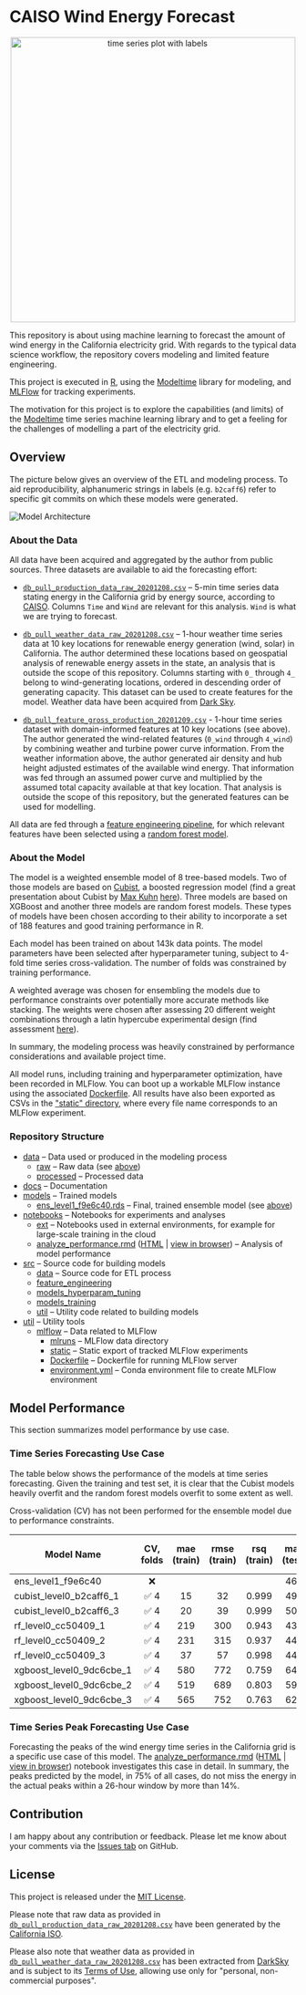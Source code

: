 # CAISO Wind Energy Forecast

<p align="center">
<img width="500" alt="time series plot with labels" src="./docs/example_plot_with_labels.png">
</p>

This repository is about using machine learning to forecast the amount of wind energy in the California electricity 
grid. With regards to the typical data science workflow, the repository covers modeling and limited feature engineering.

This project is executed in [R](https://www.r-project.org/), using the 
[Modeltime](https://business-science.github.io/modeltime/) library for modeling, and [MLFlow](https://mlflow.org/) for 
tracking experiments.

The motivation for this project is to explore the capabilities (and limits) of the [Modeltime](https://business-science.github.io/modeltime/)
time series machine learning library and to get a feeling for the challenges of modelling a part of the electricity grid.

## Overview

The picture below gives an overview of the ETL and modeling process. To aid reproducibility, alphanumeric strings in 
labels (e.g. `b2caff6`) refer to specific git commits on which these models were generated.

![Model Architecture](./docs/model_architecture.svg)

### About the Data

All data have been acquired and aggregated by the author from public sources. Three datasets are available to aid the 
forecasting effort:

- [`db_pull_production_data_raw_20201208.csv`](./data/raw/db_pull_production_data_raw_20201208.csv) – 5-min time series data stating energy in the California grid by energy 
  source, according to [CAISO](http://www.caiso.com/TodaysOutlook/Pages/supply.aspx). Columns `Time` and `Wind` are
  relevant for this analysis. `Wind` is what we are trying to forecast.
  
- [`db_pull_weather_data_raw_20201208.csv`](./data/raw/db_pull_weather_data_raw_20201208.csv) – 1-hour weather time series data at 10 key locations for renewable energy
  generation (wind, solar) in California. The author determined these locations based on geospatial analysis of 
  renewable energy assets in the state, an analysis that is outside the scope of this repository. Columns starting with
  `0_` through `4_` belong to wind-generating locations, ordered in descending order of generating capacity. This 
  dataset can be used to create features for the model. Weather data have been acquired from 
  [Dark Sky](https://darksky.net).
  
- [`db_pull_feature_gross_production_20201209.csv`](./data/raw/db_pull_feature_gross_production_20201209.csv) - 1-hour time series dataset with domain-informed features at 10 key
  locations (see above). The author generated the wind-related features (`0_wind` through `4_wind`) by combining weather
  and turbine power curve information. From the weather information above, the author generated air density and hub
  height adjusted estimates of the available wind energy. That information was fed through an assumed power curve and
  multiplied by the assumed total capacity available at that key location. That analysis is outside the scope of this 
  repository, but the generated features can be used for modelling.

All data are fed through a [feature engineering pipeline](./src/data/comb_data_rev8.R), for which relevant features have
been selected using a [random forest model](./src/feature_engineering/rf_feat.R).

### About the Model

The model is a weighted ensemble model of 8 tree-based models. Two of those models are based on 
[Cubist](https://cran.r-project.org/package=Cubist), a boosted regression model (find a great presentation about Cubist 
by [Max Kuhn](https://github.com/topepo) [here](https://static1.squarespace.com/static/51156277e4b0b8b2ffe11c00/t/56e3056a3c44d8779a61988a/1457718645593/cubist_BRUG.pdf)). 
Three models are based on XGBoost and another three models are random forest models. These types of
models have been chosen according to their ability to incorporate a set of 188 features and good training performance
in R.

Each model has been trained on about 143k data points. The model parameters have been selected after hyperparameter
tuning, subject to 4-fold time series cross-validation. The number of folds was constrained by training performance.

A weighted average was chosen for ensembling the models due to performance constraints over potentially more accurate
methods like stacking. The weights were chosen after assessing 20 different weight combinations through a latin
hypercube experimental design (find assessment [here](./util/etc/lhc_ensemble_results.csv)).

In summary, the modeling process was heavily constrained by performance considerations and available project time.

All model runs, including training and hyperparameter optimization, have been recorded in MLFlow. You can boot up a
workable MLFlow instance using the associated [Dockerfile](./util/mlflow/Dockerfile). All results have also been 
exported as CSVs in the ["static" directory](./util/mlflow/static), where every file name corresponds to an MLFlow 
experiment.

### Repository Structure

- [data](./data) – Data used or produced in the modeling process
  - [raw](./data/raw) – Raw data (see [above](#about-the-data))
  - [processed](./data/processed) – Processed data
- [docs](./docs) – Documentation
- [models](./models) – Trained models
  - [ens_level1_f9e6c40.rds](./models/ens_level1_f9e6c40.rds) – Final, trained ensemble model (see [above](#about-the-model))
- [notebooks](./notebooks) – Notebooks for experiments and analyses
  - [ext](./notebooks/ext) – Notebooks used in external environments, for example for large-scale training in the cloud
  - [analyze_performance.rmd](./notebooks/analyze_performance.rmd) ([HTML](./notebooks/analyze_performance.html) | [view in browser](https://flrs.github.io/caiso_wind_forecast/)) – Analysis of model performance
- [src](./src) – Source code for building models
  - [data](./src/data) – Source code for ETL process
  - [feature_engineering](./src/feature_engineering)
  - [models_hyperparam_tuning](./src/models_hyperparam_tuning)
  - [models_training](./src/models_training)
  - [util](./src/util) – Utility code related to building models
- [util](./util) – Utility tools
  - [mlflow](./util/mlflow) – Data related to MLFlow
    - [mlruns](./util/mlflow/mlruns) – MLFlow data directory
    - [static](./util/mlflow/static) – Static export of tracked MLFlow experiments
    - [Dockerfile](./util/mlflow/Dockerfile) – Dockerfile for running MLFlow server
    - [environment.yml](./util/mlflow/environment.yml) – Conda environment file to create MLFlow environment
  
## Model Performance

This section summarizes model performance by use case.

### Time Series Forecasting Use Case

The table below shows the performance of the models at time series forecasting. Given the training and test set, it
is clear that the Cubist models heavily overfit and the random forest models overfit to some extent as well.

Cross-validation (CV) has not been performed for the ensemble model due to performance constraints.

| Model Name               | CV, folds | mae (train) | rmse (train) | rsq (train) | mae (test) | rmse (test) | rsq (test) | ratio mae train/test |
|--------------------------|:---------:|:-----------:|:------------:|:-----------:|:----------:|:-----------:|:----------:|:--------------------:|
| ens_level1_f9e6c40       | ❌        |             |              |             | 469        | 599         | 0.779      |                      |
| cubist_level0_b2caff6_1  | ✅ 4      | 15          | 32           | 0.999       | 493        | 634         | 0.686      | 0.03                 |
| cubist_level0_b2caff6_3  | ✅ 4      | 20          | 39           | 0.999       | 507        | 656         | 0.670      | 0.04                 |
| rf_level0_cc50409_1      | ✅ 4      | 219         | 300          | 0.943       | 439        | 559         | 0.755      | 0.50                 |
| rf_level0_cc50409_2      | ✅ 4      | 231         | 315          | 0.937       | 440        | 560         | 0.753      | 0.53                 |
| rf_level0_cc50409_3      | ✅ 4      | 37          | 57           | 0.998       | 444        | 567         | 0.751      | 0.08                 |
| xgboost_level0_9dc6cbe_1 | ✅ 4      | 580         | 772          | 0.759       | 640        | 799         | 0.678      | 0.91                 |
| xgboost_level0_9dc6cbe_2 | ✅ 4      | 519         | 689          | 0.803       | 598        | 752         | 0.706      | 0.87                 |
| xgboost_level0_9dc6cbe_3 | ✅ 4      | 565         | 752          | 0.763       | 628        | 783         | 0.670      | 0.90                 |

### Time Series Peak Forecasting Use Case

Forecasting the peaks of the wind energy time series in the California grid is a specific use case of this model. 
The [analyze_performance.rmd](./notebooks/analyze_performance.rmd) ([HTML](./notebooks/analyze_performance.html) | [view in browser](https://flrs.github.io/caiso_wind_forecast/)) 
notebook investigates this case in detail. In summary, the peaks predicted by the model, in 75% of all cases,
do not miss the energy in the actual peaks within a 26-hour window by more than 14%.

## Contribution

I am happy about any contribution or feedback. Please let me know about your comments via the 
[Issues tab](https://github.com/flrs/caiso_wind_forecast/issues) on GitHub.

## License

This project is released under the [MIT License](./LICENSE).

Please note that raw data as provided in 
[`db_pull_production_data_raw_20201208.csv`](./data/raw/db_pull_production_data_raw_20201208.csv) have been generated
by the [California ISO](http://www.caiso.com).

Please also note that weather data as provided in 
[`db_pull_weather_data_raw_20201208.csv`](./data/raw/db_pull_weather_data_raw_20201208.csv) has been extracted from 
[DarkSky](https://darksky.net) and is subject to its [Terms of Use](https://darksky.net/tos), allowing use only for 
"personal, non-commercial purposes".